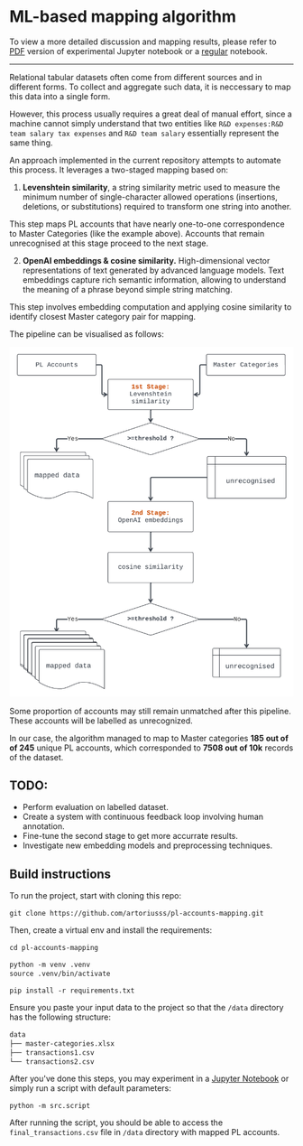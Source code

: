 # ML-based mapping algorithm

To view a more detailed discussion and mapping results, please refer to [PDF](notebooks/1.Pipeline.pdf) version of experimental Jupyter notebook or a [regular](notebooks/1.Pipeline.ipynb) notebook. 

---

Relational tabular datasets often come from different sources and in different forms. To collect and aggregate such data, it is neccessary to map this data into a single form. 

However, this process usually requires a great deal of manual effort, since a machine cannot simply understand that two entities like `R&D expenses:R&D team salary tax expenses` and `R&D team salary` essentially represent the same thing.

An approach implemented in the current repository attempts to automate this process. It leverages a two-staged mapping based on:

1. **Levenshtein similarity**, a string similarity metric used to measure the minimum number of single-character allowed operations (insertions, deletions, or substitutions) required to transform one string into another. 

This step maps PL accounts that have nearly one-to-one correspondence to Master Categories (like the example above). Accounts that remain unrecognised at this stage proceed to the next stage.

2. **OpenAI embeddings & cosine similarity.**  High-dimensional vector representations of text generated by advanced language models. Text embeddings capture rich semantic information, allowing to understand the meaning of a phrase beyond simple string matching.

This step involves embedding computation and applying cosine similarity to identify closest Master category pair for mapping. 

The pipeline can be visualised as follows:

![pipeline](imgs/pipeline.png)

Some proportion of accounts may still remain unmatched after this pipeline. These accounts will be labelled as unrecognized. 

In our case, the algorithm managed to map to Master categories **185 out of of 245** unique PL accounts, which corresponded to **7508 out of 10k** records of the dataset. 

## TODO:
- Perform evaluation on labelled dataset. 
- Create a system with continuous feedback loop involving human annotation. 
- Fine-tune the second stage to get more accurrate results. 
- Investigate new embedding models and preprocessing techniques.

## Build instructions 

To run the project, start with cloning this repo:

```
git clone https://github.com/artoriusss/pl-accounts-mapping.git
```

Then, create a virtual env and install the requirements:
```
cd pl-accounts-mapping
```
```
python -m venv .venv
source .venv/bin/activate
```
```
pip install -r requirements.txt
```
Ensure you paste your input data to the project so that the `/data` directory has the following structure:
```
data
├── master-categories.xlsx
├── transactions1.csv
└── transactions2.csv
```
After you've done this steps, you may experiment in a [Jupyter Notebook](notebooks/1.Pipeline.ipynb) or simply run a script with default parameters: 

```
python -m src.script
```

After running the script, you should be able to access the `final_transactions.csv` file in `/data` directory with mapped PL accounts. 
